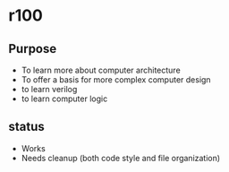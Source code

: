# r100

## Purpose
- To learn more about computer architecture
- To offer a basis for more complex computer design
- to learn verilog
- to learn computer logic
## status 
- Works
- Needs cleanup (both code style and file organization)
